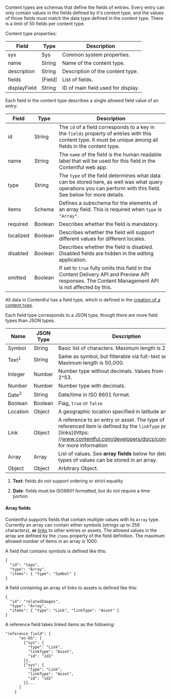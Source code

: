 Content types are schemas that define the fields of entries. Every entry can
only contain values in the fields defined by it's content type, and the values
of those fields must match the data type defined in the content type. There is a
limit of 50 fields per content type.

Content type properties:

Field       |Type        |Description
------------|------------|----------------------------------------------------------
sys         |Sys         |Common system properties.
name        |String      |Name of the content type.
description |String      |Description of the content type.
fields      |\[Field\]   |List of fields.
displayField|String      |ID of main field used for display.

Each field in the content type describes a single allowed field value of an entry:

Field      |Type          |Description
-----------|--------------|-------------------------------------------
id         |String        |The `id` of a field corresponds to a key in the `fields` property of entries with this content type. It must be unique among all fields in the content type.
name       |String        |The `name` of the field is the human readable label that will be used for this field in the Contentful web app.
type       |String        |The `type` of the field determines what data can be stored here, as well was what query operations you can perform with this field. See below for more details.
items      |Schema        | Defines a subschema for the elements of an array field. This is required when `type` is `"Array"`.
required   |Boolean       |Describes whether the field is mandatory.
localized  |Boolean       |Describes whether the field will support different values for different locales.
disabled   |Boolean       |Describes whether the field is disabled. Disabled fields are hidden in the editing application.
omitted    |Boolean       |If set to `true` fully omits this field in the Content Delivery API and Preview API responses. The Content Management API is not affected by this.

All data in Contentful has a field type, which is defined in the [creation of a content type](https://www.contentful.com/developers/docs/references/content-management-api/#/reference/content-types/create-a-content-type).

Each field type corresponds to a JSON type, though there are more field types than JSON types.


Name   |JSON Type|Description|Example
-------|--------------|-----------|------------
Symbol |String        |Basic list of characters. Maximum length is 256.| `"The title"`
Text<sup>1</sup>   |String        |Same as symbol, but filterable via full-text search. Maximum length is 50,000.| `" This is a post and ..."`
Integer|Number        |Number type without decimals. Values from  -2^53 to 2^53. | `42`
Number |Number        |Number type with decimals. | `3.14`
Date<sup>2</sup>  |String        |Date/time in ISO 8601 format. | `"2015-11-06T09:45:27"`
Boolean|Boolean       |Flag, `true` or `false` | true
Location|Object        |A geographic location specified in latitude and longitude. | `{"lat":"52.5018616","lon":"13.4112619"}`
Link   |Object        |A reference to an entry or asset. The type of the referenced item is defined by the `linkType` property. See [links](https: //www.contentful.com/developers/docs/concepts/links/) for more information| `{"sys": {"type": "Link", "linkType": "Entry", "id": "af35vcx8etbtwe8xv"}}`
Array  |Array         |List of values. See **array fields** below for details on what types of values can be stored in an array. |`["name1", "name2", ...]`
Object |Object        |Arbitrary Object. | `{"somekey": ["arbitrary", "json"]}"`

1. **Text**: fields do not support ordering or strict equality

2. **Date**: fields must be ISO8601 formatted, but do not require a time portion

#### Array fields

Contentful supports fields that contain multiple values with its `Array` type. Currently an array can contain either symbols (strings up to 256 characters), **or** [links](/developers/docs/concepts/links/) to other entries or assets. The allowed values in the array are defined by the `items` property of the field definition. The maximum allowed number of items in an array is 1000.

A field that contains symbols is defined like this:

```
{
  "id": "tags",
  "type": "Array",
  "items": { "type": "Symbol" }
}
```

A field containing an array of links to assets is defined like this:

```
{
  "id": "relatedImages",
  "type": "Array",
  "items": { "type": "Link", "linkType": "Asset" }
}
```

A reference field takes linked items as the following:

```
"reference_field": {
      "en-US": [
        {"sys": {
          "type": "Link",
          "linkType": "Asset",
          "id": "id1"
        }},
        {"sys": {
          "type": "Link",
          "linkType": "Asset",
          "id": "id2"
        }}...
      ]
    }
```
